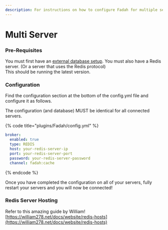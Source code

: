 ```yaml
---
description: For instructions on how to configure Fadah for multiple servers.
---
```


# Multi Server

### Pre-Requisites

You must first have an [external database setup](database.md). You must also have a Redis server. (Or a server that uses the Redis protocol)\
This should be running the latest version.

### Configuration

Find the configuration section at the bottom of the config.yml file and configure it as follows.

The configuration (and database) MUST be identical for all connected servers.

{% code title="plugins/Fadah/config.yml" %}
```yaml
broker:
  enabled: true
  type: REDIS
  host: your-redis-server-ip
  port: your-redis-server-port
  password: your-redis-server-password
  channel: fadah:cache
```
{% endcode %}

Once you have completed the configuration on all of your servers, fully restart your servers and you will now be connected!

### Redis Server Hosting

Refer to this amazing guide by William!\
[https://william278.net/docs/website/redis-hosts](https://william278.net/docs/website/redis-hosts)

